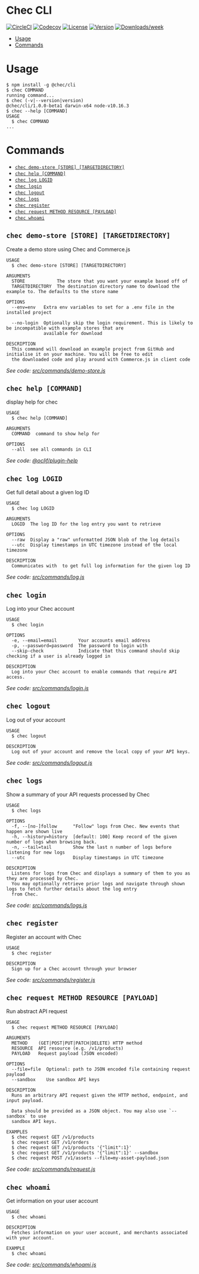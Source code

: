 Chec CLI
========

[![CircleCI](https://circleci.com/gh/chec/cli/tree/master.svg?style=shield)](https://circleci.com/gh/chec/cli/tree/master)
[![Codecov](https://codecov.io/gh/chec/cli/branch/master/graph/badge.svg)](https://codecov.io/gh/chec/cli)
[![License](https://img.shields.io/github/license/chec/cli.svg)](https://github.com/chec/cli/blob/master/LICENSE.md)
[![Version](https://img.shields.io/npm/v/@chec/cli.svg)](https://npmjs.org/package/@chec/cli)
[![Downloads/week](https://img.shields.io/npm/dw/@chec/cli.svg)](https://npmjs.org/package/@chec/cli)

<!-- toc -->
* [Usage](#usage)
* [Commands](#commands)
<!-- tocstop -->
# Usage
<!-- usage -->
```sh-session
$ npm install -g @chec/cli
$ chec COMMAND
running command...
$ chec (-v|--version|version)
@chec/cli/1.0.0-beta1 darwin-x64 node-v10.16.3
$ chec --help [COMMAND]
USAGE
  $ chec COMMAND
...
```
<!-- usagestop -->
# Commands
<!-- commands -->
* [`chec demo-store [STORE] [TARGETDIRECTORY]`](#chec-demo-store-store-targetdirectory)
* [`chec help [COMMAND]`](#chec-help-command)
* [`chec log LOGID`](#chec-log-logid)
* [`chec login`](#chec-login)
* [`chec logout`](#chec-logout)
* [`chec logs`](#chec-logs)
* [`chec register`](#chec-register)
* [`chec request METHOD RESOURCE [PAYLOAD]`](#chec-request-method-resource-payload)
* [`chec whoami`](#chec-whoami)

## `chec demo-store [STORE] [TARGETDIRECTORY]`

Create a demo store using Chec and Commerce.js

```
USAGE
  $ chec demo-store [STORE] [TARGETDIRECTORY]

ARGUMENTS
  STORE            The store that you want your example based off of
  TARGETDIRECTORY  The destination directory name to download the example to. The defaults to the store name

OPTIONS
  --env=env   Extra env variables to set for a .env file in the installed project

  --no-login  Optionally skip the login requirement. This is likely to be incompatible with example stores that are
              available for download

DESCRIPTION
  This command will download an example project from GitHub and initialise it on your machine. You will be free to edit 
  the downloaded code and play around with Commerce.js in client code
```

_See code: [src/commands/demo-store.js](https://github.com/chec/cli/blob/v1.0.0-beta1/src/commands/demo-store.js)_

## `chec help [COMMAND]`

display help for chec

```
USAGE
  $ chec help [COMMAND]

ARGUMENTS
  COMMAND  command to show help for

OPTIONS
  --all  see all commands in CLI
```

_See code: [@oclif/plugin-help](https://github.com/oclif/plugin-help/blob/v2.2.1/src/commands/help.ts)_

## `chec log LOGID`

Get full detail about a given log ID

```
USAGE
  $ chec log LOGID

ARGUMENTS
  LOGID  The log ID for the log entry you want to retrieve

OPTIONS
  --raw  Display a "raw" unformatted JSON blob of the log details
  --utc  Display timestamps in UTC timezone instead of the local timezone

DESCRIPTION
  Communicates with  to get full log information for the given log ID
```

_See code: [src/commands/log.js](https://github.com/chec/cli/blob/v1.0.0-beta1/src/commands/log.js)_

## `chec login`

Log into your Chec account

```
USAGE
  $ chec login

OPTIONS
  -e, --email=email        Your accounts email address
  -p, --password=password  The password to login with
  --skip-check             Indicate that this command should skip checking if a user is already logged in

DESCRIPTION
  Log into your Chec account to enable commands that require API access.
```

_See code: [src/commands/login.js](https://github.com/chec/cli/blob/v1.0.0-beta1/src/commands/login.js)_

## `chec logout`

Log out of your account

```
USAGE
  $ chec logout

DESCRIPTION
  Log out of your account and remove the local copy of your API keys.
```

_See code: [src/commands/logout.js](https://github.com/chec/cli/blob/v1.0.0-beta1/src/commands/logout.js)_

## `chec logs`

Show a summary of your API requests processed by Chec

```
USAGE
  $ chec logs

OPTIONS
  -f, --[no-]follow      "Follow" logs from Chec. New events that happen are shown live
  -h, --history=history  [default: 100] Keep record of the given number of logs when browsing back.
  -n, --tail=tail        Show the last n number of logs before listening for new logs
  --utc                  Display timestamps in UTC timezone

DESCRIPTION
  Listens for logs from Chec and displays a summary of them to you as they are processed by Chec.
  You may optionally retrieve prior logs and navigate through shown logs to fetch further details about the log entry 
  from Chec.
```

_See code: [src/commands/logs.js](https://github.com/chec/cli/blob/v1.0.0-beta1/src/commands/logs.js)_

## `chec register`

Register an account with Chec

```
USAGE
  $ chec register

DESCRIPTION
  Sign up for a Chec account through your browser
```

_See code: [src/commands/register.js](https://github.com/chec/cli/blob/v1.0.0-beta1/src/commands/register.js)_

## `chec request METHOD RESOURCE [PAYLOAD]`

Run abstract API request

```
USAGE
  $ chec request METHOD RESOURCE [PAYLOAD]

ARGUMENTS
  METHOD    (GET|POST|PUT|PATCH|DELETE) HTTP method
  RESOURCE  API resource (e.g. /v1/products)
  PAYLOAD   Request payload (JSON encoded)

OPTIONS
  --file=file  Optional: path to JSON encoded file containing request payload
  --sandbox    Use sandbox API keys

DESCRIPTION
  Runs an arbitrary API request given the HTTP method, endpoint, and input payload.

  Data should be provided as a JSON object. You may also use `--sandbox` to use
  sandbox API keys.

EXAMPLES
  $ chec request GET /v1/products
  $ chec request GET /v1/orders
  $ chec request GET /v1/products '{"limit":1}'
  $ chec request GET /v1/products '{"limit":1}' --sandbox
  $ chec request POST /v1/assets --file=my-asset-payload.json
```

_See code: [src/commands/request.js](https://github.com/chec/cli/blob/v1.0.0-beta1/src/commands/request.js)_

## `chec whoami`

Get information on your user account

```
USAGE
  $ chec whoami

DESCRIPTION
  Fetches information on your user account, and merchants associated with your account.

EXAMPLE
  $ chec whoami
```

_See code: [src/commands/whoami.js](https://github.com/chec/cli/blob/v1.0.0-beta1/src/commands/whoami.js)_
<!-- commandsstop -->
